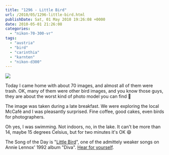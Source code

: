 ```yaml
---
title: "1296 - Little Bird"
url: /2010/05/1296-little-bird.html
publishDate: Sat, 01 May 2010 19:26:08 +0000
date: 2010-05-01 21:26:08
categories: 
  - "nikon-70-300-vr"
tags: 
  - "austria"
  - "bird"
  - "carinthia"
  - "karnten"
  - "nikon-d300"
---
```

<a target="_blank" href="https://d25zfm9zpd7gm5.cloudfront.net/1200x1200/2010/20100501_143235_ps.jpg"><img src="https://d25zfm9zpd7gm5.cloudfront.net/0600x0600/2010/20100501_143235_ps.jpg" /></a>

Today I came home with about 70 images, and almost all of them were trash. OK, many of them were other bird images, and you know those guys, they are about the worst kind of photo model you can find 🙂

The image was taken during a late breakfast. We were exploring the local McCafé and I was pleasantly surprised. Fine coffee, good cakes, even birds for photographers. 

Oh yes, I was swimming. Not indoors, no, in the lake. It can't be more than 14, maybe 15 degrees Celsius, but for two minutes it's OK 😄

 The Song of the Day is "<a target="_blank" href="http://www.lyricsmode.com/lyrics/a/annie_lennox/little_bird.html">Little Bird</a>", one of the admittely weaker songs on Annie Lennox' 1992 album "Diva". <a target="_blank" href="http://www.youtube.com/watch?v=WZ5GZ6ps7I4">Hear for yourself</a>.


